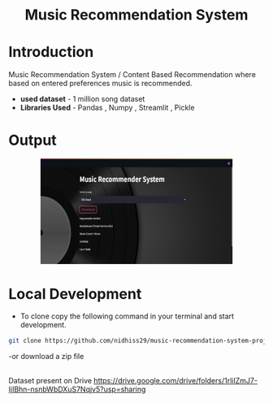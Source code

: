 <h1 align="center"> Music Recommendation System</h1>



# Introduction

Music Recommendation System / Content Based Recommendation where based on entered preferences music is recommended.
- **used dataset** - 1 million song dataset
- **Libraries Used** - Pandas , Numpy , Streamlit , Pickle


# Output
<p align="center">
<img src="./image/image.jpg" alt="o/p" style="width: 75%" />
</p>


# Local Development

- To clone copy the following command in your terminal and start development.

```sh
git clone https://github.com/nidhiss29/music-recommendation-system-project.git
```

-or download a zip file



<br> Dataset present on Drive
https://drive.google.com/drive/folders/1rliIZmJ7-IjIBhn-nsnbWbDXuS7Nqjv5?usp=sharing
